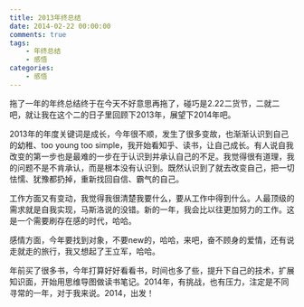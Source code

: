 ```yaml
---
title: 2013年终总结    
date: 2014-02-22 00:00:00
comments: true
tags:
    - 年终总结
    - 感悟
categories:
    - 感悟
---
```


拖了一年的年终总结终于在今天不好意思再拖了，碰巧是2.22二货节，二就二吧，就让我在这个二的日子里回顾下2013年，展望下2014年吧。

2013年的年度关键词是成长，今年很不顺，发生了很多变故，也渐渐认识到自己的幼稚、too young too simple，我开始看知乎、读书，让自己成长。有人说自我改变的第一步也是最难的一步在于认识到并承认自己的不足。我觉得很有道理，我的问题不是不肯承认，而是根本没有认识到。既然认识到了就去改变自己，把一切怯懦、犹豫都扔掉，重新找回自信、霸气的自己。

工作方面又有变动，我觉得我很清楚我要什么，要从工作中得到什么。人最顶级的需求就是自我实现，马斯洛说的没错。新的一年，我会比以往更加努力的工作。这是一个需要刷存在感的时代，哈哈。

感情方面，今年要找到对象，不要new的，哈哈，来吧，奋不顾身的爱情，还有说走就走的旅行，我又想起了王立军，哈哈。

年前买了很多书，今年打算好好看看书，时间也多了些，提升下自己的技术，扩展知识面，开始用思维导图做读书笔记。2014年，有挑战，也有压力，注定是不同寻常的一年，对于我来说。2014，出发！
